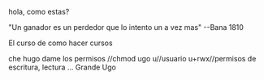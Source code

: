 hola, como estas?

"Un ganador es un perdedor que lo intento un a vez mas"
--Bana 1810

El curso de como hacer cursos 

che hugo dame los permisos //chmod ugo u//usuario u+rwx//permisos de escritura, lectura ... Grande Ugo


